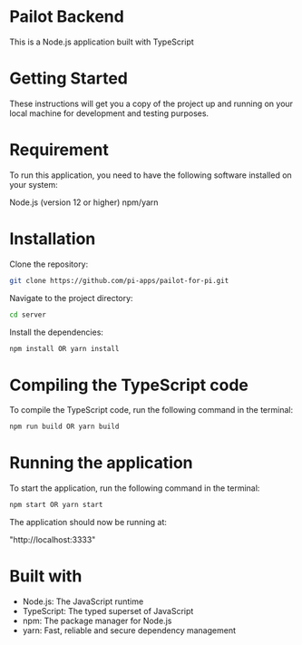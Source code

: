 # Pailot Backend

This is a Node.js application built with TypeScript

# Getting Started

These instructions will get you a copy of the project up and running on your local machine for development and testing purposes.

# Requirement

To run this application, you need to have the following software installed on your system:

Node.js (version 12 or higher)
npm/yarn

# Installation

Clone the repository:

```bash 
git clone https://github.com/pi-apps/pailot-for-pi.git

```

Navigate to the project directory:

```bash
cd server

```

Install the dependencies:

```bash
npm install OR yarn install

```

# Compiling the TypeScript code

To compile the TypeScript code, run the following command in the terminal:

```bash
npm run build OR yarn build

```

# Running the application 

To start the application, run the following command in the terminal:

```bash
npm start OR yarn start

```

The application should now be running at:

 "http://localhost:3333" 


# Built with
 - Node.js: The JavaScript runtime
 - TypeScript: The typed superset of JavaScript
 - npm: The package manager for Node.js
 - yarn: Fast, reliable and secure dependency management
